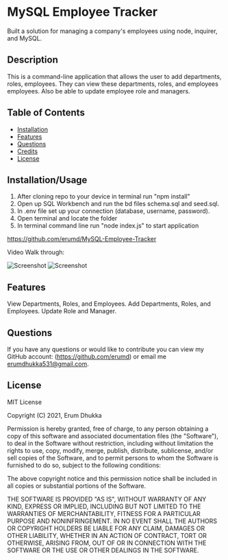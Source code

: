# MySQL Employee Tracker

Built a solution for managing a company's employees using node, inquirer, and MySQL.

## Description

This is a command-line application that allows the user to add departments, roles, employees. They can view these departments, roles, and employees employees. Also be able to update employee role and managers.

## Table of Contents

- [Installation](#installation/usage)
- [Features](#features)
- [Questions](#questions)
- [Credits](#credits)
- [License](#license)

## Installation/Usage

1. After cloning repo to your device in terminal run "npm install"
2. Open up SQL Workbench and run the bd files schema.sql and seed.sql.
3. In .env file set up your connection (database, username, password).
4. Open terminal and locate the folder
5. In terminal command line run "node index.js" to start application

https://github.com/erumd/MySQL-Employee-Tracker

Video Walk through:

![Screenshot](./Assets/note.jpg)
![Screenshot](Assets/addnote.jpg)

## Features

View Departments, Roles, and Employees.
Add Departments, Roles, and Employees.
Update Role and Manager.

## Questions

If you have any questions or would like to contribute you can view my GitHub account:
(https://github.com/erumd)
or email me erumdhukka531@gmail.com.

## License

MIT License

Copyright (C) 2021, Erum Dhukka

Permission is hereby granted, free of charge, to any person obtaining a copy
of this software and associated documentation files (the "Software"), to deal
in the Software without restriction, including without limitation the rights
to use, copy, modify, merge, publish, distribute, sublicense, and/or sell
copies of the Software, and to permit persons to whom the Software is
furnished to do so, subject to the following conditions:

The above copyright notice and this permission notice shall be included in all
copies or substantial portions of the Software.

THE SOFTWARE IS PROVIDED "AS IS", WITHOUT WARRANTY OF ANY KIND, EXPRESS OR
IMPLIED, INCLUDING BUT NOT LIMITED TO THE WARRANTIES OF MERCHANTABILITY,
FITNESS FOR A PARTICULAR PURPOSE AND NONINFRINGEMENT. IN NO EVENT SHALL THE
AUTHORS OR COPYRIGHT HOLDERS BE LIABLE FOR ANY CLAIM, DAMAGES OR OTHER
LIABILITY, WHETHER IN AN ACTION OF CONTRACT, TORT OR OTHERWISE, ARISING FROM,
OUT OF OR IN CONNECTION WITH THE SOFTWARE OR THE USE OR OTHER DEALINGS IN THE
SOFTWARE.
